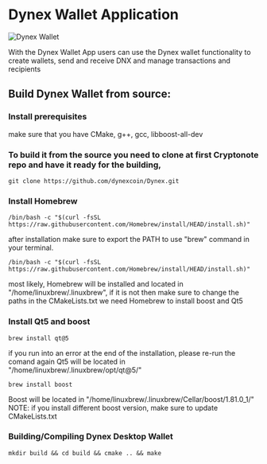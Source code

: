 # Dynex Wallet Application

![Dynex Wallet](https://github.com/dynexcoin/Dynex-Wallet-App/raw/main/dynexwallet.png)

With the Dynex Wallet App users can use the Dynex wallet functionality to create wallets, send and receive DNX and manage transactions and recipients

## Build Dynex Wallet from source:

### Install prerequisites

make sure that you have CMake, g++, gcc, libboost-all-dev

### To build it from the source you need to clone at first Cryptonote repo and have it ready for the building,
```
git clone https://github.com/dynexcoin/Dynex.git
```
### Install Homebrew
```
/bin/bash -c "$(curl -fsSL https://raw.githubusercontent.com/Homebrew/install/HEAD/install.sh)"
```
after installation make sure to export the PATH to use "brew" command in your terminal.
```
/bin/bash -c "$(curl -fsSL https://raw.githubusercontent.com/Homebrew/install/HEAD/install.sh)"
```
most likely, Homebrew will be installed and located in "/home/linuxbrew/.linuxbrew", if it is not then make sure to change the paths in the CMakeLists.txt
we need Homebrew to install boost and Qt5

### Install Qt5 and boost

```
brew install qt@5
```
if you run into an error at the end of the installation, please re-run the comand again
Qt5 will be located in "/home/linuxbrew/.linuxbrew/opt/qt@5/"

```
brew install boost
```
Boost will be located in "/home/linuxbrew/.linuxbrew/Cellar/boost/1.81.0_1/"
NOTE: if you install different boost version, make sure to update CMakeLists.txt

### Building/Compiling Dynex Desktop Wallet

```
mkdir build && cd build && cmake .. && make
```

